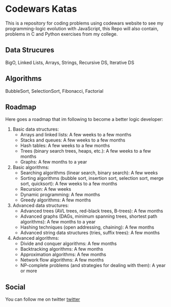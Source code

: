 # Codewars Katas
This is a repository for coding problems using codewars website to see my programming-logic evolution with JavaScript, this Repo will also contain, problems in C and Python exercises from my college.

## Data Strucures

BigO, Linked Lists, Arrays, Strings, Recursive DS, Iterative DS

## Algorithms

BubbleSort, SelectionSort, Fibonacci, Factorial

## Roadmap

Here goes a roadmap that im following to become a better logic developer:

1. Basic data structures:
    - Arrays and linked lists: A few weeks to a few months
    - Stacks and queues: A few weeks to a few months
    - Hash tables: A few weeks to a few months
    - Trees (binary search trees, heaps, etc.): A few weeks to a few months
    - Graphs: A few months to a year
2. Basic algorithms:
    - Searching algorithms (linear search, binary search): A few weeks
    - Sorting algorithms (bubble sort, insertion sort, selection sort, merge sort, quicksort): A few weeks to a few months
    - Recursion: A few weeks
    - Dynamic programming: A few months
    - Greedy algorithms: A few months
3. Advanced data structures:
    - Advanced trees (AVL trees, red-black trees, B-trees): A few months
    - Advanced graphs (DAGs, minimum spanning trees, shortest path algorithms): A few months to a year
    - Hashing techniques (open addressing, chaining): A few months
    - Advanced string data structures (tries, suffix trees): A few months
4. Advanced algorithms:
    - Divide and conquer algorithms: A few months
    - Backtracking algorithms: A few months
    - Approximation algorithms: A few months
    - Network flow algorithms: A few months
    - NP-complete problems (and strategies for dealing with them): A year or more

## Social

You can follow me on twitter [twitter](https://twitter.com/lcscostadev)